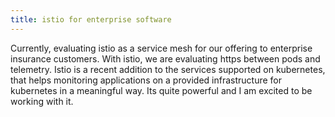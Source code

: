 ```yaml
---
title: istio for enterprise software
---
```


Currently, evaluating istio as a service mesh for our offering to enterprise insurance customers. With istio, we are evaluating https between pods and telemetry. Istio is a recent addition to the services supported on kubernetes, that helps monitoring applications on a provided infrastructure for kubernetes in a meaningful way. Its quite powerful and I am excited to be working with it.

